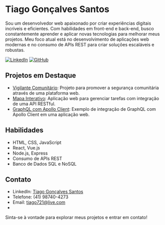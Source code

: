 <!-- Seu nome -->
# Tiago Gonçalves Santos

<!-- Descrição -->
Sou um desenvolvedor web apaixonado por criar experiências digitais incríveis e eficientes. Com habilidades em front-end e back-end, busco constantemente aprender e aplicar novas tecnologias para melhorar meus projetos. Meu foco atual está no desenvolvimento de aplicações web modernas e no consumo de APIs REST para criar soluções escaláveis e robustas.

<!-- Badges (opcional) -->
[![LinkedIn](https://img.shields.io/badge/LinkedIn-Tiago_Gonçalves-blue?style=flat&logo=linkedin)](https://www.linkedin.com/in/tiago721/)
[![GitHub](https://img.shields.io/badge/GitHub-tiago721-darkgreen?style=flat&logo=github)](https://github.com/tiago721)

<!-- Projetos em destaque -->
## Projetos em Destaque
- [Vigilante Comunitário](https://github.com/tiago721/Vigilante-Comunitario): Projeto para promover a segurança comunitária através de uma plataforma web.
- [Mapa Interativo](https://github.com/tiago721/MapaInterativo): Aplicação web para gerenciar tarefas com integração de uma API RESTful.
- [GraphQL com Apollo Client](https://github.com/tiago721/GraphQL-ApolloGraph): Exemplo de integração de GraphQL com Apollo Client em uma aplicação web.

<!-- Habilidades -->
## Habilidades
- HTML, CSS, JavaScript
- React, Vue.js
- Node.js, Express
- Consumo de APIs REST
- Banco de Dados SQL e NoSQL

<!-- Contato -->
## Contato
- LinkedIn: [Tiago Gonçalves Santos](https://www.linkedin.com/in/tiago721/)
- Telefone: (41) 98740-4273
- Email: tiago721@live.com
- 
Sinta-se à vontade para explorar meus projetos e entrar em contato!
